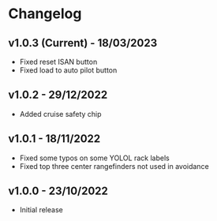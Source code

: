# Changelog

## v1.0.3 (Current) - 18/03/2023

- Fixed reset ISAN button
- Fixed load to auto pilot button

## v1.0.2 - 29/12/2022

- Added cruise safety chip

## v1.0.1 - 18/11/2022

- Fixed some typos on some YOLOL rack labels
- Fixed top three center rangefinders not used in avoidance

## v1.0.0 - 23/10/2022

- Initial release
